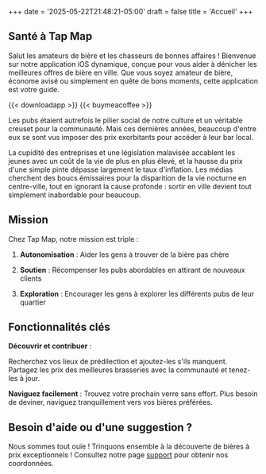 +++
date = '2025-05-22T21:48:21-05:00'
draft = false
title = 'Accueil'
+++

## Santé à Tap Map ##
Salut les amateurs de bière et les chasseurs de bonnes affaires ! Bienvenue sur notre application iOS dynamique, conçue pour vous aider à dénicher les meilleures offres de bière en ville. Que vous soyez amateur de bière, économe avisé ou simplement en quête de bons moments, cette application est votre guide.

{{< downloadapp >}}
{{< buymeacoffee >}}

Les pubs étaient autrefois le pilier social de notre culture et un véritable creuset pour la communauté. Mais ces dernières années, beaucoup d'entre eux se sont vus imposer des prix exorbitants pour accéder à leur bar local.

La cupidité des entreprises et une législation malavisée accablent les jeunes avec un coût de la vie de plus en plus élevé, et la hausse du prix d'une simple pinte dépasse largement le taux d'inflation. Les médias cherchent des boucs émissaires pour la disparition de la vie nocturne en centre-ville, tout en ignorant la cause profonde : sortir en ville devient tout simplement inabordable pour beaucoup.

## Mission ##
Chez Tap Map, notre mission est triple :

1. **Autonomisation** : Aider les gens à trouver de la bière pas chère

2. **Soutien** : Récompenser les pubs abordables en attirant de nouveaux clients

3. **Exploration** : Encourager les gens à explorer les différents pubs de leur quartier

## Fonctionnalités clés ##

**Découvrir et contribuer** :

Recherchez vos lieux de prédilection et ajoutez-les s'ils manquent. Partagez les prix des meilleures brasseries avec la communauté et tenez-les à jour.

**Naviguez facilement** : Trouvez votre prochain verre sans effort. Plus besoin de deviner, naviguez tranquillement vers vos bières préférées.

## Besoin d'aide ou d'une suggestion ? ##
Nous sommes tout ouïe ! Trinquons ensemble à la découverte de bières à prix exceptionnels ! Consultez notre page [support](./support) pour obtenir nos coordonnées.
